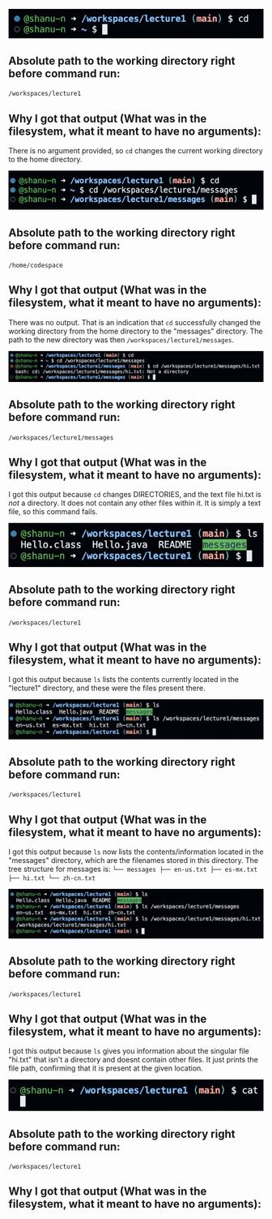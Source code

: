 ![Image](cdnoarg.png)
## Absolute path to the working directory right before command run: 
`/workspaces/lecture1`
## Why I got that output (What was in the filesystem, what it meant to have no arguments): 
There is no argument provided, so `cd` changes the current working directory to the home directory.

![Image](cd2.png)
## Absolute path to the working directory right before command run: 
`/home/codespace`
## Why I got that output (What was in the filesystem, what it meant to have no arguments): 
There was no output. That is an indication that `cd` successfully changed the working directory from the home directory to the "messages" directory. The path to the new directory was then `/workspaces/lecture1/messages`.

![Image](cd3.png)
## Absolute path to the working directory right before command run: 
`/workspaces/lecture1/messages`
## Why I got that output (What was in the filesystem, what it meant to have no arguments): 
I got this output because `cd` changes DIRECTORIES, and the text file hi.txt is *not* a directory. It does not contain any other files within it. It is simply a text file, so this command fails.

![Image](ls1.png)
## Absolute path to the working directory right before command run: 
`/workspaces/lecture1`
## Why I got that output (What was in the filesystem, what it meant to have no arguments): 
I got this output because `ls` lists the contents currently located in the "lecture1" directory, and these were the files present there.

![Image](ls2.png)
## Absolute path to the working directory right before command run: 
`/workspaces/lecture1`
## Why I got that output (What was in the filesystem, what it meant to have no arguments): 
I got this output because `ls` now lists the contents/information located in the "messages" directory, which are the filenames stored in this directory. The tree structure for messages is:
`└── messages
    ├── en-us.txt
    ├── es-mx.txt
    ├── hi.txt
    └── zh-cn.txt`
    
![Image](ls3.png)
## Absolute path to the working directory right before command run: 
`/workspaces/lecture1`
## Why I got that output (What was in the filesystem, what it meant to have no arguments): 
I got this output because `ls` gives you information about the singular file "hi.txt" that isn't a directory and doesnt contain other files. It just prints the file path, confirming that it is present at the given location.

![Image](cat1.png)
## Absolute path to the working directory right before command run: 
`/workspaces/lecture1`
## Why I got that output (What was in the filesystem, what it meant to have no arguments): 


  
